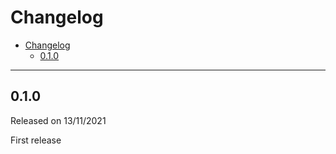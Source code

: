 # Changelog

- [Changelog](#changelog)
  - [0.1.0](#010)

---

## 0.1.0

Released on 13/11/2021

First release
